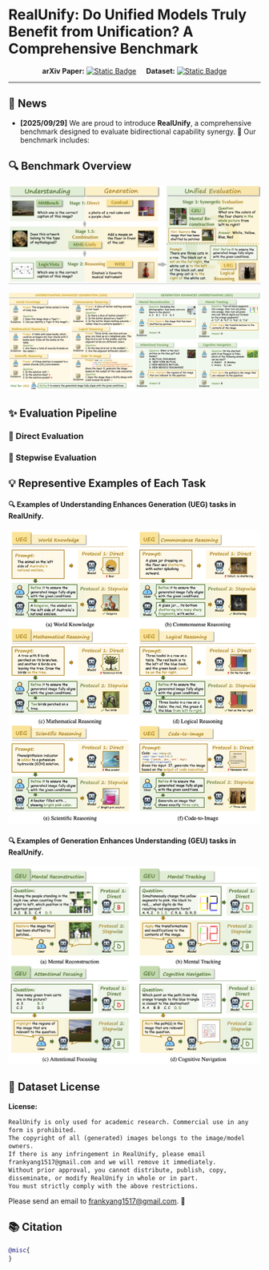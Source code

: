 <div align="center">

</div>

# RealUnify: Do Unified Models Truly Benefit from Unification? A Comprehensive Benchmark

<div align="center">

**arXiv Paper:** [![Static Badge](https://img.shields.io/badge/RealUnify-Paper-green)]() &nbsp;&nbsp;&nbsp; **Dataset:** [![Static Badge](https://img.shields.io/badge/RealUnify-Dataset-blue)]()

</div>

---

## 📢 News
- **[2025/09/29]** We are proud to introduce **RealUnify**, a comprehensive benchmark designed to evaluate bidirectional capability synergy. 🎉 Our benchmark includes:


## 🔍 Benchmark Overview
![teaser](src/images/RealUnify_Teaser.png)

![teaser](src/images/main_fig.png)


## ✨ Evaluation Pipeline


### 📍 Direct Evaluation


### 📍 Stepwise Evaluation


## 💡 Representive Examples of Each Task
#### 🔍 Examples of Understanding Enhances Generation (UEG) tasks in RealUnify.
![visualization](src/images/UEG_case_1.png)
#### 🔍 Examples of Generation Enhances Understanding (GEU) tasks in RealUnify.
![visualization](src/images/GEU_case_1.png)


## 🔖 Dataset License
**License:**
```
RealUnify is only used for academic research. Commercial use in any form is prohibited.
The copyright of all (generated) images belongs to the image/model owners.
If there is any infringement in RealUnify, please email frankyang1517@gmail.com and we will remove it immediately.
Without prior approval, you cannot distribute, publish, copy, disseminate, or modify RealUnify in whole or in part. 
You must strictly comply with the above restrictions.
```
Please send an email to <u>frankyang1517@gmail.com</u>. 🌟

## 📚 Citation
```bibtex
@misc{
}
```